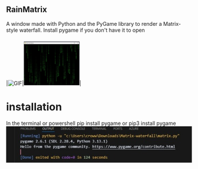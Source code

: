 ## RainMatrix
A window made with Python and the PyGame library to render a Matrix-style waterfall. Install pygame if you don't have it to open
###
|![GIF](https://media.giphy.com/media/v1.Y2lkPTc5MGI3NjExYmRoZzNvMnZuaGZpMDFwd2k5YTE0bTU5d3pqaW5mNDZ1MmZzcjFneSZlcD12MV9naWZzX3NlYXJjaCZjdD1n/4heseFMvObk9q/giphy.gif)|<img src="https://github.com/YinHeaven/RainMatrix/blob/main/6598e870-c5f8-4acd-803e-36bb6d412174.jpeg?raw=true" width ="30%">|

<h1>installation</h1>
In the terminal or powershell pip install pygame or pip3 install pygame
<img src="https://github.com/YinHeaven/RainMatrix/blob/main/beb8022b-a533-4d1a-847a-562e63222be5.jpeg?raw=true">

